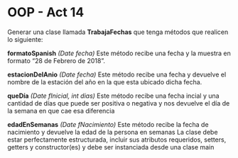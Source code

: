 # OOP - Act 14

Generar una clase llamada **TrabajaFechas** que tenga métodos que realicen lo siguiente:

**formatoSpanish** *(Date fecha)*
Este método recibe una fecha y la muestra en formato “28 de Febrero de 2018”.

**estacionDelAnio** *(Date fecha)*
Este método recibe una fecha y devuelve el nombre de la estación del año en la que esta ubicado dicha fecha.

**queDía** *(Date fInicial, int dias)*
Este método recibe una fecha incial y una cantidad de días que puede ser positiva o negativa y nos devuelve el día de la semana en que cae esa diferencia

**edadEnSemanas** *(Date fNacimiento)*
Este método recibe la fecha de nacimiento y devuelve la edad de la persona en semanas
La clase debe estar perfectamente estructurada, incluir sus atributos requeridos, setters, getters y constructor(es) y debe ser instanciada desde una clase main